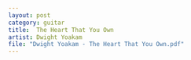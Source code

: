 ```yaml
---
layout: post
category: guitar
title:  The Heart That You Own
artist: Dwight Yoakam
file: "Dwight Yoakam - The Heart That You Own.pdf"
---
```

